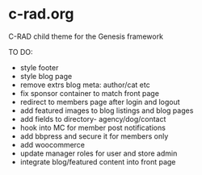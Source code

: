 # c-rad.org

C-RAD child theme for the Genesis framework

TO DO:

* style footer
* style blog page 
* remove extrs blog meta: author/cat etc
* fix sponsor container to match front page
* redirect to members page after login and logout
* add featured images to blog listings and blog pages
* add fields to directory- agency/dog/contact
* hook into MC for member post notifications
* add bbpress and secure it for members only
* add woocommerce
* update manager roles for user and store admin
* integrate blog/featured content into front page
